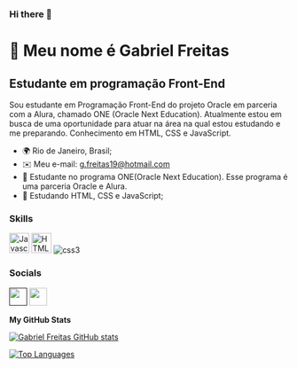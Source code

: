 ### Hi there 👋

<!--
**gabriel-freitas-goncalves/gabriel-freitas-goncalves** is a ✨ _special_ ✨ repository because its `README.md` (this file) appears on your GitHub profile.

Here are some ideas to get you started:

- 🔭 I’m currently working on ...
- 🌱 I’m currently learning ...
- 👯 I’m looking to collaborate on ...
- 🤔 I’m looking for help with ...
- 💬 Ask me about ...
- 📫 How to reach me: ...
- 😄 Pronouns: ...
- ⚡ Fun fact: ...
-->
 👋 Meu nome é Gabriel Freitas
==========================

Estudante em programação Front-End
-----------------------------

Sou estudante em Programação Front-End do projeto Oracle em parceria com a Alura, chamado ONE (Oracle Next Education). Atualmente estou em busca de uma oportunidade para atuar na área na qual estou estudando e me preparando. Conhecimento em HTML, CSS e JavaScript.

* 🌍  Rio de Janeiro, Brasil;
* ✉️  Meu e-mail: [g.freitas19@hotmail.com](mailto:g.freitas19@hotmail.com)
* 🚀  Estudante no programa ONE(Oracle Next Education). Esse programa é uma parceria Oracle e Alura.
* 🧠  Estudando HTML, CSS e JavaScript;

### Skills

<p align="left">
<img src="https://raw.githubusercontent.com/danielcranney/readme-generator/main/public/icons/skills/javascript-colored.svg" width="36" height="36" alt="Javascript" />

<img src="https://raw.githubusercontent.com/danielcranney/readme-generator/main/public/icons/skills/html5-colored.svg" width="36" height="36" alt="HTML5" />

<img src="https://img.shields.io/badge/CSS3-1572B6?style=for-the-badge&logo=css3&logoColor=white" alt="css3"/>

</p>

### Socials

<p align="left"><a href="" target="_blank" rel="noreferrer"><img src="https://raw.githubusercontent.com/danielcranney/readme-generator/main/public/icons/socials/github-dark.svg" width="32" height="32" /></a> <a href="https://www.linkedin.com/in/gabrielfreitasgon%C3%A7alves/" target="_blank" rel="noreferrer"><img src="https://raw.githubusercontent.com/danielcranney/readme-generator/main/public/icons/socials/linkedin.svg" width="32" height="32" /></a></p>

<b>My GitHub Stats</b>

<a href="http://www.github.com/gabriel-freitas-goncalves"><img src="https://github-readme-stats.vercel.app/api?username=gabriel-freitas-goncalves&show_icons=true&hide=&count_private=true&title_color=3382ed&text_color=ffffff&icon_color=3382ed&bg_color=171717&hide_border=true&show_icons=true" alt="Gabriel Freitas GitHub stats" /></a>

<a href="https://github.com/gabriel-freitas-goncalves" align="left"><img src="https://github-readme-stats.vercel.app/api/top-langs/?username=gabriel-freitas-goncalves&layout=compact&title_color=3382ed&text_color=ffffff&icon_color=3382ed&bg_color=171717&hide_border=true&locale=en&custom_title=Top%20%Languages" alt="Top Languages" /></a>
